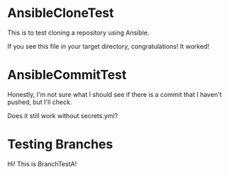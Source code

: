 # AnsibleCloneTest
This is to test cloning a repository using Ansible.

If you see this file in your target directory, congratulations! It worked!

# AnsibleCommitTest

Honestly, I'm not sure what I should see if there is a commit that I haven't pushed, but I'll check. 

Does it still work without secrets.yml?

# Testing Branches
Hi! This is BranchTestA!

